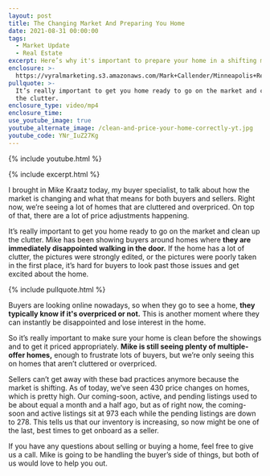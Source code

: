 ```yaml
---
layout: post
title: The Changing Market And Preparing You Home
date: 2021-08-31 00:00:00
tags:
  - Market Update
  - Real Estate
excerpt: Here’s why it's important to prepare your home in a shifting market.
enclosure: >-
  https://vyralmarketing.s3.amazonaws.com/Mark+Callender/Minneapolis+Real+Estate+Agent_+Interview+with+Mike+Kraatz.mp4
pullquote: >-
  It’s really important to get you home ready to go on the market and clean up
  the clutter.
enclosure_type: video/mp4
enclosure_time:
use_youtube_image: true
youtube_alternate_image: /clean-and-price-your-home-correctly-yt.jpg
youtube_code: YNr_IuZ27Kg
---
```

{% include youtube.html %}

{% include excerpt.html %}

I brought in Mike Kraatz today, my buyer specialist, to talk about how the market is changing and what that means for both buyers and sellers. Right now, we’re seeing a lot of homes that are cluttered and overpriced. On top of that, there are a lot of price adjustments happening.

It’s really important to get you home ready to go on the market and clean up the clutter. Mike has been showing buyers around homes where **they are immediately disappointed walking in the door.** If the home has a lot of clutter, the pictures were strongly edited, or the pictures were poorly taken in the first place, it’s hard for buyers to look past those issues and get excited about the home.

{% include pullquote.html %}

Buyers are looking online nowadays, so when they go to see a home, **they typically know if it's overpriced or not.** This is another moment where they can instantly be disappointed and lose interest in the home.

So it’s really important to make sure your home is clean before the showings and to get it priced appropriately. **Mike is still seeing plenty of multiple-offer homes,** enough to frustrate lots of buyers, but we’re only seeing this on homes that aren’t cluttered or overpriced.

Sellers can’t get away with these bad practices anymore because the market is shifting. As of today, we’ve seen 430 price changes on homes, which is pretty high. Our coming-soon, active, and pending listings used to be about equal a month and a half ago, but as of right now, the coming-soon and active listings sit at 973 each while the pending listings are down to 278. This tells us that our inventory is increasing, so now might be one of the last, best times to get onboard as a seller.

If you have any questions about selling or buying a home, feel free to give us a call. Mike is going to be handling the buyer’s side of things, but both of us would love to help you out.
